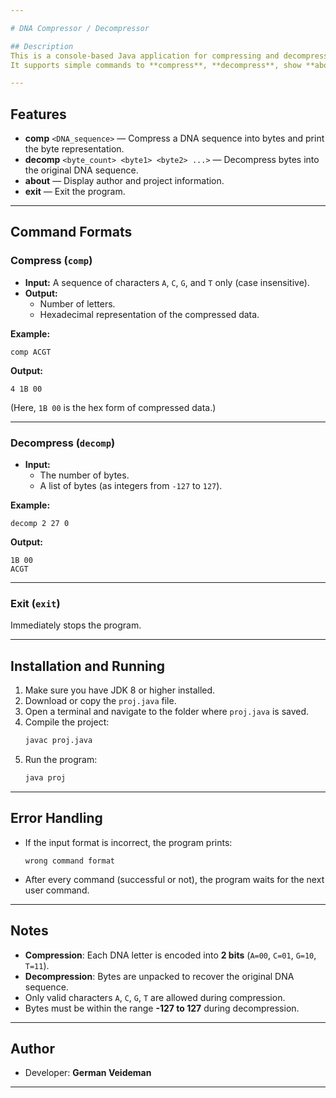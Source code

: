 ```yaml
---

# DNA Compressor / Decompressor

## Description
This is a console-based Java application for compressing and decompressing DNA sequences (`A`, `C`, `G`, `T`) into byte format and back.  
It supports simple commands to **compress**, **decompress**, show **about** info, and **exit**.

---
```


## Features
- **comp** `<DNA_sequence>` — Compress a DNA sequence into bytes and print the byte representation.
- **decomp** `<byte_count> <byte1> <byte2> ...>` — Decompress bytes into the original DNA sequence.
- **about** — Display author and project information.
- **exit** — Exit the program.

---

## Command Formats

### Compress (`comp`)
- **Input:** A sequence of characters `A`, `C`, `G`, and `T` only (case insensitive).
- **Output:** 
  - Number of letters.
  - Hexadecimal representation of the compressed data.

**Example:**
```
comp ACGT
```
**Output:**
```
4 1B 00 
```
(Here, `1B 00` is the hex form of compressed data.)

---

### Decompress (`decomp`)
- **Input:** 
  - The number of bytes.
  - A list of bytes (as integers from `-127` to `127`).

**Example:**
```
decomp 2 27 0
```
**Output:**
```
1B 00 
ACGT
```

---

### Exit (`exit`)
Immediately stops the program.

---

## Installation and Running
1. Make sure you have JDK 8 or higher installed.
2. Download or copy the `proj.java` file.
3. Open a terminal and navigate to the folder where `proj.java` is saved.
4. Compile the project:
   ```bash
   javac proj.java
   ```
5. Run the program:
   ```bash
   java proj
   ```

---

## Error Handling
- If the input format is incorrect, the program prints:
  ```
  wrong command format
  ```
- After every command (successful or not), the program waits for the next user command.

---

## Notes
- **Compression**: Each DNA letter is encoded into **2 bits** (`A=00`, `C=01`, `G=10`, `T=11`).
- **Decompression**: Bytes are unpacked to recover the original DNA sequence.
- Only valid characters `A`, `C`, `G`, `T` are allowed during compression.
- Bytes must be within the range **-127 to 127** during decompression.

---

## Author
- Developer: **German Veideman**

---
